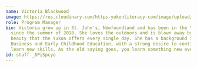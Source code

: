 ```yaml
---
name: Victoria Blackwood
image: https://res.cloudinary.com/https-yukonliteracy-com/image/upload/q_35/v1648540589/vic_square_uwirn1.jpg
role: Program Manager
bio: Victoria grew up in St. John's, Newfoundland and has been in the Yukon
  since the summer of 2018. She loves the outdoors and is blown away by the
  beauty that the Yukon offers every single day. She has a background in both
  Business and Early Childhood Education, with a strong desire to continue to
  learn new skills. As the old saying goes, you learn something new every day!
id: staff-_8PiSpcyo
---
```


